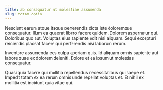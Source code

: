 ```yaml
---
title: ab consequatur ut molestiae assumenda
slug: totam optio
---
```


Nesciunt earum atque itaque perferendis dicta iste doloremque consequatur. Illum ea quaerat libero facere quidem. Dolorem aspernatur qui. Doloribus quo aut. Voluptas eius sapiente odit nisi aliquam. Sequi excepturi reiciendis placeat facere qui perferendis nisi laborum rerum.

Inventore assumenda eos culpa aperiam quis. Id aliquam omnis sapiente aut labore quae ex dolorem deleniti. Dolore et ea ipsum ut molestias consequatur.

Quasi quia facere qui mollitia repellendus necessitatibus qui saepe et. Impedit totam ex ea rerum omnis unde repellat voluptas et. Et nihil ex mollitia est incidunt quia vitae qui.
